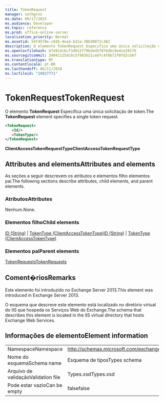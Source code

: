 ```yaml
---
title: TokenRequest
manager: sethgros
ms.date: 09/17/2015
ms.audience: Developer
ms.topic: reference
ms.prod: office-online-server
localization_priority: Normal
ms.assetid: 54f45f8e-c02b-4ead-b15a-38b30872c362
description: O elemento TokenRequest Especifica uma única solicitação de token.
ms.openlocfilehash: b7e814cbcf34912f79bded57874dbc8e4ce28176
ms.sourcegitcommit: 34041125dc8c5f993b21cebfc4f8b72f0fd2cb6f
ms.translationtype: MT
ms.contentlocale: pt-BR
ms.lasthandoff: 06/11/2018
ms.locfileid: "19837771"
---
```

# <a name="tokenrequest"></a><span data-ttu-id="cf345-103">TokenRequest</span><span class="sxs-lookup"><span data-stu-id="cf345-103">TokenRequest</span></span>

<span data-ttu-id="cf345-104">O elemento **TokenRequest** Especifica uma única solicitação de token.</span><span class="sxs-lookup"><span data-stu-id="cf345-104">The **TokenRequest** element specifies a single token request.</span></span> 
  
```XML
<TokenRequest>
   <Id/>
   <TokenType/>
</TokenRequest>
```

 <span data-ttu-id="cf345-105">**ClientAccessTokenRequestType**</span><span class="sxs-lookup"><span data-stu-id="cf345-105">**ClientAccessTokenRequestType**</span></span>
## <a name="attributes-and-elements"></a><span data-ttu-id="cf345-106">Attributes and elements</span><span class="sxs-lookup"><span data-stu-id="cf345-106">Attributes and elements</span></span>

<span data-ttu-id="cf345-107">As seções a seguir descrevem os atributos e elementos filho elementos pai.</span><span class="sxs-lookup"><span data-stu-id="cf345-107">The following sections describe attributes, child elements, and parent elements.</span></span>
  
### <a name="attributes"></a><span data-ttu-id="cf345-108">Atributos</span><span class="sxs-lookup"><span data-stu-id="cf345-108">Attributes</span></span>

<span data-ttu-id="cf345-109">Nenhum.</span><span class="sxs-lookup"><span data-stu-id="cf345-109">None.</span></span>
  
### <a name="child-elements"></a><span data-ttu-id="cf345-110">Elementos filho</span><span class="sxs-lookup"><span data-stu-id="cf345-110">Child elements</span></span>

<span data-ttu-id="cf345-111">[ID (String)](id-string.md) | [TokenType (ClientAccessTokenType)](tokentype-clientaccesstokentype.md)</span><span class="sxs-lookup"><span data-stu-id="cf345-111">[ID (String)](id-string.md) | [TokenType (ClientAccessTokenType)](tokentype-clientaccesstokentype.md)</span></span>
  
### <a name="parent-elements"></a><span data-ttu-id="cf345-112">Elementos pai</span><span class="sxs-lookup"><span data-stu-id="cf345-112">Parent elements</span></span>

[<span data-ttu-id="cf345-113">TokenRequests</span><span class="sxs-lookup"><span data-stu-id="cf345-113">TokenRequests</span></span>](tokenrequests.md)
  
## <a name="remarks"></a><span data-ttu-id="cf345-114">Coment�rios</span><span class="sxs-lookup"><span data-stu-id="cf345-114">Remarks</span></span>

<span data-ttu-id="cf345-115">Este elemento foi introduzido no Exchange Server 2013.</span><span class="sxs-lookup"><span data-stu-id="cf345-115">This element was introduced in Exchange Server 2013.</span></span>
  
<span data-ttu-id="cf345-116">O esquema que descreve este elemento está localizado no diretório virtual do IIS que hospeda os Serviços Web do Exchange.</span><span class="sxs-lookup"><span data-stu-id="cf345-116">The schema that describes this element is located in the IIS virtual directory that hosts Exchange Web Services.</span></span>
  
## <a name="element-information"></a><span data-ttu-id="cf345-117">Informações de elemento</span><span class="sxs-lookup"><span data-stu-id="cf345-117">Element information</span></span>

|||
|:-----|:-----|
|<span data-ttu-id="cf345-118">Namespace</span><span class="sxs-lookup"><span data-stu-id="cf345-118">Namespace</span></span>  <br/> |http://schemas.microsoft.com/exchange/services/2006/types  <br/> |
|<span data-ttu-id="cf345-119">Nome do esquema</span><span class="sxs-lookup"><span data-stu-id="cf345-119">Schema name</span></span>  <br/> |<span data-ttu-id="cf345-120">Esquema de tipos</span><span class="sxs-lookup"><span data-stu-id="cf345-120">Types schema</span></span>  <br/> |
|<span data-ttu-id="cf345-121">Arquivo de validação</span><span class="sxs-lookup"><span data-stu-id="cf345-121">Validation file</span></span>  <br/> |<span data-ttu-id="cf345-122">Types.xsd</span><span class="sxs-lookup"><span data-stu-id="cf345-122">Types.xsd</span></span>  <br/> |
|<span data-ttu-id="cf345-123">Pode estar vazio</span><span class="sxs-lookup"><span data-stu-id="cf345-123">Can be empty</span></span>  <br/> |<span data-ttu-id="cf345-124">false</span><span class="sxs-lookup"><span data-stu-id="cf345-124">false</span></span>  <br/> |
   

